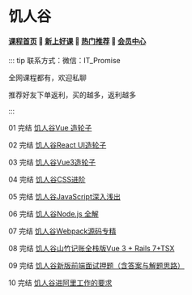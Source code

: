 # 饥人谷

#### [**课程首页**](../../README.md) 💖 [**新上好课**](./xshk.md) 💖 [**热门推荐**](./rmtj.md) 💖 [**会员中心**](./vip.md)

::: tip
联系方式：微信：IT_Promise

全网课程都有，欢迎私聊

推荐好友下单返利，买的越多，返利越多

:::

01 完结 [饥人谷Vue 造轮子](https://xiedaimala.com/courses/6d63da67-6eea-4711-aeb4-0c3a949341dc/random/dd2afbb49f?#/common)

02 完结 [饥人谷React UI造轮子](https://xiedaimala.com/courses/f720115a-c84f-4339-8852-951a86840cdd/random/86a5327cce?#/common)

03 完结 [饥人谷Vue3造轮子](https://xiedaimala.com/courses/069312d2-4bf6-4ec1-82af-df59fa46b194/random/a1aba81a6c?#/common)

04 完结 [饥人谷CSS进阶](https://xiedaimala.com/courses/003b1951-22af-4821-ad80-d2880c0074eb/random/b83b957047?#/common)

05 完结 [饥人谷JavaScript深入浅出](https://xiedaimala.com/courses/24f54465-854f-4de7-9808-72a0bf5b3181/random/9f696d89d9?#/common)

06 完结 [饥人谷Node.js 全解](https://xiedaimala.com/courses/bea4fe2a-9daa-4636-bcff-7dc16602a59b/random/83271a82db?#/common)

07 完结 [饥人谷Webpack源码专精](https://xiedaimala.com/courses/32694a1c-6f3b-4e3a-b36d-e55a6c1d74a6/random/6287c52de1?#/common)

08 完结 [饥人谷山竹记账全栈版Vue 3 + Rails 7+TSX](https://xiedaimala.com/courses/89c07499-0174-40e3-81ce-a9eca822de40/random/428d24e325?#/common)

09 完结 [饥人谷新版前端面试押题（含答案与解题思路）](https://xiedaimala.com/courses/82a86d6d-9e09-438a-933e-6c2155e20436/random/f5adf9caf3?#/common)

10 完结 [饥人谷进阿里工作的要求](https://xiedaimala.com/courses/cf47913f-486c-40ff-925f-e5bcc409e124/random/0e80f8d572?#/common)